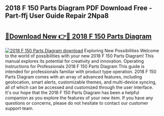 ## 2018 F 150 Parts Diagram PDF Download Free - Part-ffj User Guide Repair 2Npa8

# <h2><a href="http://dfm85ze.blite.top/?on=2018+F+150+Parts+Diagram">🔗Download New 👉🔴 2018 F 150 Parts Diagram</a></h2>

[![2018 F 150 Parts Diagram download](https://i.imgur.com/lujVjoI.png)](http://dfm85ze.blite.top/?on=2018+F+150+Parts+Diagram)
Exploring New Possibilities Welcome to the world of possibilities with your new 2018 F 150 Parts Diagram! This manual explores its potential for creativity and innovation. Operating Instructions for Professionals 2018 F 150 Parts Diagram This guide is intended for professionals familiar with product type operation. 2018 F 150 Parts Diagram comes with an array of advanced features, including geolocation, smart alerts, customizable themes, and multi-device syncing, all of which can be accessed and customized through the user interface. It's our hope that the 2018 F 150 Parts Diagram has been a helpful companion as you explore the features of your new item. If you have any questions or concerns, please do not hesitate to contact our customer support team.
